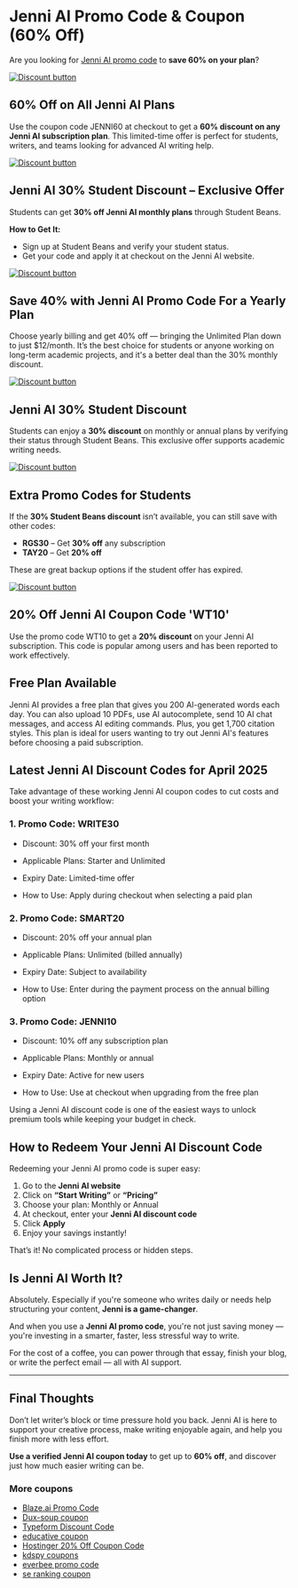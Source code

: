 # Jenni AI Promo Code & Coupon (60% Off)

Are you looking for [Jenni AI promo code](https://jenni.ai/?via=salman-amir) to **save 60% on your plan**?

[![Discount button](https://github.com/user-attachments/assets/2cab3750-632a-4512-8633-babf85be536c)](https://jenni.ai/?via=salman-amir)

## 60% Off on All Jenni AI Plans

Use the coupon code JENNI60 at checkout to get a **60% discount on any Jenni AI subscription plan**. This limited-time offer is perfect for students, writers, and teams looking for advanced AI writing help.

[![Discount button](https://github.com/user-attachments/assets/2cab3750-632a-4512-8633-babf85be536c)](https://jenni.ai/?via=salman-amir)

## Jenni AI 30% Student Discount – Exclusive Offer

Students can get **30% off Jenni AI monthly plans** through Student Beans.

**How to Get It:**
* Sign up at Student Beans and verify your student status.
* Get your code and apply it at checkout on the Jenni AI website.

[![Discount button](https://github.com/user-attachments/assets/2cab3750-632a-4512-8633-babf85be536c)](https://jenni.ai/?via=salman-amir)

## Save 40% with Jenni AI Promo Code For a Yearly Plan

Choose yearly billing and get 40% off — bringing the Unlimited Plan down to just $12/month. It’s the best choice for students or anyone working on long-term academic projects, and it's a better deal than the 30% monthly discount.

[![Discount button](https://github.com/user-attachments/assets/2cab3750-632a-4512-8633-babf85be536c)](https://jenni.ai/?via=salman-amir)

## Jenni AI 30% Student Discount

Students can enjoy a **30% discount** on monthly or annual plans by verifying their status through Student Beans. This exclusive offer supports academic writing needs.

[![Discount button](https://github.com/user-attachments/assets/2cab3750-632a-4512-8633-babf85be536c)](https://jenni.ai/?via=salman-amir)

## Extra Promo Codes for Students

If the **30% Student Beans discount** isn’t available, you can still save with other codes:

* **RGS30** – Get **30% off** any subscription
* **TAY20** – Get **20% off**

These are great backup options if the student offer has expired.

[![Discount button](https://github.com/user-attachments/assets/2cab3750-632a-4512-8633-babf85be536c)](https://jenni.ai/?via=salman-amir)

## 20% Off Jenni AI Coupon Code 'WT10'

Use the promo code WT10 to get a **20% discount** on your Jenni AI subscription. This code is popular among users and has been reported to work effectively.

## Free Plan Available

Jenni AI provides a free plan that gives you 200 AI-generated words each day. You can also upload 10 PDFs, use AI autocomplete, send 10 AI chat messages, and access AI editing commands. Plus, you get 1,700 citation styles. This plan is ideal for users wanting to try out Jenni AI's features before choosing a paid subscription.

## Latest Jenni AI Discount Codes for April 2025

Take advantage of these working Jenni AI coupon codes to cut costs and boost your writing workflow:

### 1. Promo Code: WRITE30

* Discount: 30% off your first month

* Applicable Plans: Starter and Unlimited

* Expiry Date: Limited-time offer

* How to Use: Apply during checkout when selecting a paid plan

### 2. Promo Code: SMART20

* Discount: 20% off your annual plan

* Applicable Plans: Unlimited (billed annually)

* Expiry Date: Subject to availability

* How to Use: Enter during the payment process on the annual billing option

### 3. Promo Code: JENNI10

* Discount: 10% off any subscription plan

* Applicable Plans: Monthly or annual

* Expiry Date: Active for new users

* How to Use: Use at checkout when upgrading from the free plan

Using a Jenni AI discount code is one of the easiest ways to unlock premium tools while keeping your budget in check.

## How to Redeem Your Jenni AI Discount Code

Redeeming your Jenni AI promo code is super easy:

1. Go to the **Jenni AI website**
2. Click on **“Start Writing”** or **“Pricing”**
3. Choose your plan: Monthly or Annual
4. At checkout, enter your **Jenni AI discount code**
5. Click **Apply**
6. Enjoy your savings instantly!

That’s it! No complicated process or hidden steps.

## Is Jenni AI Worth It?

Absolutely. Especially if you're someone who writes daily or needs help structuring your content, **Jenni is a game-changer**.

And when you use a **Jenni AI promo code**, you're not just saving money — you're investing in a smarter, faster, less stressful way to write.

For the cost of a coffee, you can power through that essay, finish your blog, or write the perfect email — all with AI support.

---

## Final Thoughts

Don’t let writer’s block or time pressure hold you back. Jenni AI is here to support your creative process, make writing enjoyable again, and help you finish more with less effort.

**Use a verified Jenni AI coupon today** to get up to **60% off**, and discover just how much easier writing can be.

### More coupons

* [Blaze.ai Promo Code](https://github.com/williamssw/Blaze/)
* [Dux-soup coupon](https://github.com/williamssw/Dux/)
* [Typeform Discount Code](https://github.com/pauld34rf/Typeform/)
* [educative coupon](https://github.com/pauld34rf/Educative/)
* [Hostinger 20% Off Coupon Code](https://github.com/pauld34rf/Hostinger/)
* [kdspy coupons](https://github.com/williamssw/kdspy)
* [everbee promo code](https://github.com/williamssw/everbee/)
* [se ranking coupon](https://github.com/SERankingCoupon/discount/)
